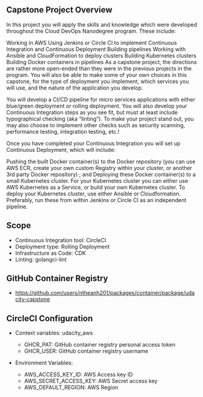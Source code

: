 ## Capstone Project Overview

In this project you will apply the skills and knowledge which were developed throughout the Cloud DevOps Nanodegree
program. These include:

Working in AWS
Using Jenkins or Circle CI to implement Continuous Integration and Continuous Deployment
Building pipelines
Working with Ansible and CloudFormation to deploy clusters
Building Kubernetes clusters
Building Docker containers in pipelines
As a capstone project, the directions are rather more open-ended than they were in the previous projects in the program.
You will also be able to make some of your own choices in this capstone, for the type of deployment you implement, which
services you will use, and the nature of the application you develop.

You will develop a CI/CD pipeline for micro services applications with either blue/green deployment or rolling
deployment. You will also develop your Continuous Integration steps as you see fit, but must at least include
typographical checking (aka “linting”). To make your project stand out, you may also choose to implement other checks
such as security scanning, performance testing, integration testing, etc.!

Once you have completed your Continuous Integration you will set up Continuous Deployment, which will include:

Pushing the built Docker container(s) to the Docker repository (you can use AWS ECR, create your own custom Registry
within your cluster, or another 3rd party Docker repository) ; and
Deploying these Docker container(s) to a small Kubernetes cluster. For your Kubernetes cluster you can either use AWS
Kubernetes as a Service, or build your own Kubernetes cluster. To deploy your Kubernetes cluster, use either Ansible or
Cloudformation. Preferably, run these from within Jenkins or Circle CI as an independent pipeline.


## Scope

- Continuous Integration tool: CircleCI
- Deployment type: Rolling Deployment
- Infrastructure as Code: CDK
- Linting: golangci-lint

## GitHub Container Registry

- https://github.com/users/ntheanh201/packages/container/package/udacity-capstone

## CircleCI Configuration

- Context variables: udacity_aws
  - GHCR_PAT: GitHub container registry personal access token
  - GHCR_USER: GitHub container registry username

- Environment Variables:
  - AWS_ACCESS_KEY_ID: AWS Access key ID
  - AWS_SECRET_ACCESS_KEY: AWS Secret access key
  - AWS_DEFAULT_REGION: AWS Region